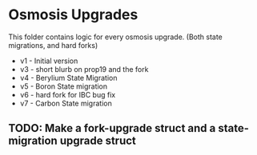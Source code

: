 # Osmosis Upgrades

This folder contains logic for every osmosis upgrade. (Both state migrations, and hard forks)

* v1 - Initial version
* v3 - short blurb on prop19 and the fork
* v4 - Berylium State Migration
* v5 - Boron State migration
* v6 - hard fork for IBC bug fix
* v7 - Carbon State migration

## TODO: Make a fork-upgrade struct and a state-migration upgrade struct
